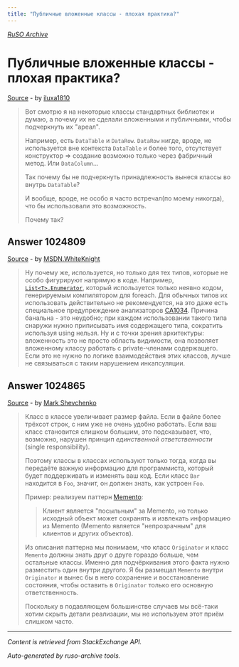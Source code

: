 ```yaml
---
title: "Публичные вложенные классы - плохая практика?"
---
```

<p><i><a href="https://github.com/MSDN-WhiteKnight/ruso-archive/">RuSO Archive</a></i></p>
<h1>Публичные вложенные классы - плохая практика?</h1>
<p><a href="https://ru.stackoverflow.com/questions/1024325/%d0%9f%d1%83%d0%b1%d0%bb%d0%b8%d1%87%d0%bd%d1%8b%d0%b5-%d0%b2%d0%bb%d0%be%d0%b6%d0%b5%d0%bd%d0%bd%d1%8b%d0%b5-%d0%ba%d0%bb%d0%b0%d1%81%d1%81%d1%8b-%d0%bf%d0%bb%d0%be%d1%85%d0%b0%d1%8f-%d0%bf%d1%80%d0%b0%d0%ba%d1%82%d0%b8%d0%ba%d0%b0">Source</a> - by <a href="https://ru.stackoverflow.com/users/32793/iluxa1810">iluxa1810</a></p>
<blockquote>
<p>Вот смотрю я на некоторые классы стандартных библиотек и думаю, а почему их не сделали вложенными и публичными, чтобы подчеркнуть их "ареал".</p>

<p>Например, есть <code>DataTable</code> и <code>DataRow</code>. <code>DataRow</code> нигде, вроде, не используется вне контекста <code>DataTable</code> и более того, отсутствует конструктор => создание возможно только через фабричный метод. Или <code>DataColumn</code>...</p>

<p>Так почему бы не подчеркнуть принадлежность вынеся классы во внутрь <code>DataTable</code>?</p>

<p>И вообще, вроде, не особо я часто встречал(по моему никогда), что бы использовали это возможность.</p>

<p>Почему так?</p>

</blockquote>
<h2>Answer 1024809</h2>
<p><a href="https://ru.stackoverflow.com/a/1024809/">Source</a> - by <a href="https://ru.stackoverflow.com/users/240512/msdn-whiteknight">MSDN.WhiteKnight</a></p>
<blockquote>
<p>Ну почему же, используется, но только для тех типов, которые не особо фигурируют напрямую в коде. Например, <a href="https://docs.microsoft.com/en-us/dotnet/api/system.collections.generic.list-1.enumerator?view=netcore-2.0" rel="nofollow noreferrer"><code>List&lt;T&gt;.Enumerator</code></a>, который используется только неявно кодом, генерируемым компилятором для foreach. Для обычных типов их использовать действительно не рекомендуется, на это даже есть специальное предупреждение анализаторов <a href="https://docs.microsoft.com/en-us/visualstudio/code-quality/ca1034-nested-types-should-not-be-visible" rel="nofollow noreferrer">CA1034</a>. Причина банальна - это неудобно; при каждом использовании такого типа снаружи нужно приписывать имя содержащего типа, сократить используя using нельзя. Ну и с точки зрения архитектуры: вложенность это не просто область видимости, она позволяет вложенному классу работать с private-членами содержащего. Если это не нужно по логике взаимодействия этих классов, лучше не связываться с таким нарушением инкапсуляции.</p>

</blockquote>
<h2>Answer 1024865</h2>
<p><a href="https://ru.stackoverflow.com/a/1024865/">Source</a> - by <a href="https://ru.stackoverflow.com/users/182162/mark-shevchenko">Mark Shevchenko</a></p>
<blockquote>
<p>Класс в классе увеличивает размер файла. Если в файле более трёхсот строк, с ним уже не очень удобно работать. Если ваш класс становится слишком большим, это подсказывает, что, возможно, нарушен принцип <em>единственной ответственности</em> (single responsibility).</p>

<p>Поэтому классы в классах используют только тогда, когда вы передаёте важную информацию для программиста, который будет поддерживать и изменять ваш код. Если класс <code>Bar</code> находится в <code>Foo</code>, значит, он должен знать, как устроен <code>Foo</code>.</p>

<p>Пример: реализуем паттерн <a href="http://cpp-reference.ru/patterns/behavioral-patterns/memento/" rel="noreferrer">Memento</a>:</p>

<blockquote>
  <p>Клиент является "посыльным" за Memento, но только исходный объект может сохранять и извлекать информацию из Memento (Memento является "непрозрачным" для клиентов и других объектов). </p>
</blockquote>

<p>Из описания паттерна мы понимаем, что класс <code>Originator</code> и класс <code>Memento</code> должны знать друг о друге гораздо больше, чем остальные классы. Именно для подчёркивания этого факта нужно разместить один внутри другого. Я бы размещал <code>Memento</code> внутри <code>Originator</code> и вынес бы в него сохранение и восстановление состояния, чтобы оставить в <code>Originator</code> только его основную ответственность.</p>

<p>Поскольку в подавляющем большинстве случаев мы всё-таки хотим скрыть детали реализации, мы не используем этот приём слишком часто.</p>

</blockquote>
<hr/>
<p><i>Content is retrieved from StackExchange API. </i></p>
<p><i>Auto-generated by ruso-archive tools. </i></p>
